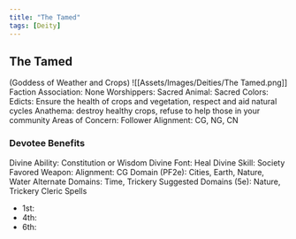 ```yaml
---
title: "The Tamed"
tags: [Deity]
---
```

## The Tamed
(Goddess of Weather and Crops)
![[Assets/Images/Deities/The Tamed.png]]
Faction Association: None
Worshippers:
Sacred Animal: 
Sacred Colors: 
Edicts: Ensure the health of crops and vegetation, respect and aid natural cycles
Anathema: destroy healthy crops, refuse to help those in your community
Areas of Concern: 
Follower Alignment: CG, NG, CN

### Devotee Benefits
Divine Ability: Constitution or Wisdom
Divine Font: Heal
Divine Skill: Society
Favored Weapon: 
Alignment: CG
Domain (PF2e): Cities, Earth, Nature, Water
Alternate Domains: Time, Trickery
Suggested Domains (5e): Nature, Trickery
Cleric Spells
- 1st: 
- 4th: 
- 6th: 
